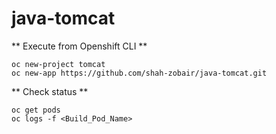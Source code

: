 # java-tomcat

** Execute from Openshift CLI **

```
oc new-project tomcat
oc new-app https://github.com/shah-zobair/java-tomcat.git
```

** Check status **

```
oc get pods
oc logs -f <Build_Pod_Name>
```
